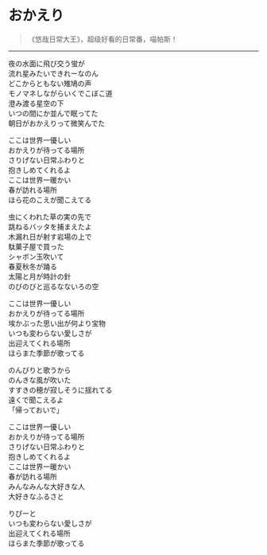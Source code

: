 # おかえり

> 《悠哉日常大王》，超级好看的日常番，喵帕斯！

---

<div class='lyrics'>

<p>
夜の水面に飛び交う蛍が<br/>
流れ星みたいできれーなのん<br/>
どこからともない雉鳩の声<br/>
モノマネしながらいくでこぼこ道<br/>
澄み渡る星空の下<br/>
いつの間にか並んで眠ってた<br/>
朝日がおかえりって微笑んでた<br/>
</p>

<p>
ここは世界一優しい<br/>
おかえりが待ってる場所<br/>
さりげない日常ふわりと<br/>
抱きしめてくれるよ<br/>
ここは世界一暖かい<br/>
春が訪れる場所<br/>
ほら花のこえが聞こえてる<br/>
</p>

<p>
虫にくわれた草の実の先で<br/>
跳ねるバッタを捕まえたよ<br/>
木漏れ日が射す岩場の上で<br/>
駄菓子屋で買った<br/>
シャボン玉吹いて<br/>
春夏秋冬が踊る<br/>
太陽と月が時計の針<br/>
のびのびと巡るなないろの空<br/>
</p>

<p>
ここは世界一優しい<br/>
おかえりが待ってる場所<br/>
埃かぶった思い出が何より宝物<br/>
いつも変わらない愛しさが<br/>
出迎えてくれる場所<br/>
ほらまた季節が歌ってる<br/>
</p>

<p>
のんびりと歌うから<br/>
のんきな風が吹いた<br/>
すすきの穂が寂しそうに揺れてる<br/>
遠くで聞こえるよ<br/>
「帰っておいで」<br/>
</p>

<p>
ここは世界一優しい<br/>
おかえりが待ってる場所<br/>
さりげない日常ふわりと<br/>
抱きしめてくれるよ<br/>
ここは世界一暖かい<br/>
春が訪れる場所<br/>
みんなみんな大好きな人<br/>
大好きなふるさと<br/>
</p>

<p>
りぴーと<br/>
いつも変わらない愛しさが<br/>
出迎えてくれる場所<br/>
ほらまた季節が歌ってる<br/>
</p>

</div>
